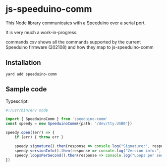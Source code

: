 # js-speeduino-comm

This Node library communicates with a Speeduino over a serial port.

It is very much a work-in-progress.

commands.csv shows all the commands supported by the current Speeduino firmware (202108) and how they map to js-speeduino-comm

## Installation

```
yard add speeduino-comm
```

## Sample code
Typescript:
```typescript
#!/usr/bin/env node

import { SpeeduinoComm } from 'speeduino-comm'
const speedy = new SpeeduinoComm({path: '/dev/tty.USB0'})

speedy.open((err) => {
    if (err) { throw err }

    speedy.signature().then(response => console.log("Signature:", response))
    speedy.versionInfo().then(response => console.log("Version info:", response))
    speedy.loopsPerSecond().then(response => console.log("Loops per second:", response))
})
```
